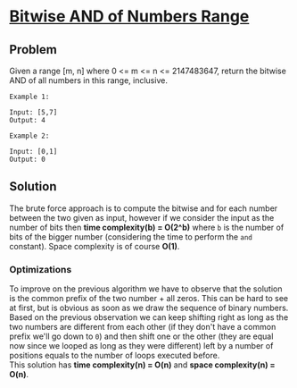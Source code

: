 # [Bitwise AND of Numbers Range](https://leetcode.com/explore/challenge/card/30-day-leetcoding-challenge/531/week-4/3308/)

## Problem

Given a range [m, n] where 0 <= m <= n <= 2147483647, return the bitwise AND of all numbers in this range, inclusive.

```
Example 1:

Input: [5,7]
Output: 4
```
```
Example 2:

Input: [0,1]
Output: 0
```

## Solution

The brute force approach is to compute the bitwise and for each number between the two given as input, however if we consider the input as the number of bits then **time complexity(b) = O(2^b)** where `b` is the number of bits of the bigger number (considering the time to perform the `and` constant). Space complexity is of course **O(1)**.

### Optimizations

To improve on the previous algorithm we have to observe that the solution is the common prefix of the two number + all zeros. This can be hard to see at first, but is obvious as soon as we draw the sequence of binary numbers.  
Based on the previous observation we can keep shifting right as long as the two numbers are different from each other (if they don't have a common prefix we'll go down to `0`) and then shift one or the other (they are equal now since we looped as long as they were different) left by a number of positions equals to the number of loops executed before.  
This solution has **time complexity(n) = O(n)** and **space complexity(n) = O(n)**.
